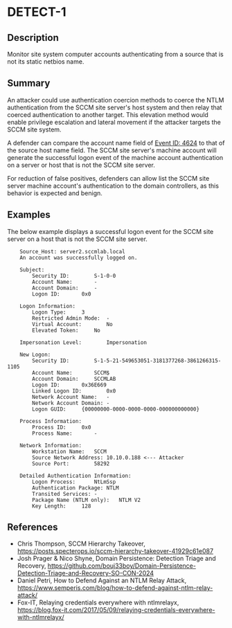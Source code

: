 # DETECT-1

## Description

Monitor site system computer accounts authenticating from a source that is not its static netbios name.

## Summary

An attacker could use authentication coercion methods to coerce the NTLM authentication from the SCCM site server's host system and then relay that coerced authentication to another target. This elevation method would enable privilege escalation and lateral movement if the attacker targets the SCCM site system.

A defender can compare the account name field of [Event ID: 4624](https://learn.microsoft.com/en-us/previous-versions/windows/it-pro/windows-10/security/threat-protection/auditing/event-4624) to that of the source host name field. The SCCM site server's machine account will generate the successful logon event of the machine account authentication on a server or host that is not the SCCM site server.

For reduction of false positives, defenders can allow list the SCCM site server machine account's authentication to the domain controllers, as this behavior is expected and benign.

## Examples

The below example displays a successful logon event for the SCCM site server on a host that is not the SCCM site server.

```
    Source_Host: server2.sccmlab.local
    An account was successfully logged on.

    Subject:
        Security ID:		S-1-0-0
        Account Name:		-
        Account Domain:		-
        Logon ID:		0x0

    Logon Information:
        Logon Type:		3
        Restricted Admin Mode:	-
        Virtual Account:		No
        Elevated Token:		No

    Impersonation Level:		Impersonation

    New Logon:
        Security ID:		S-1-5-21-549653051-3181377268-3861266315-1105
        Account Name:		SCCM$
        Account Domain:		SCCMLAB
        Logon ID:		0x36E669
        Linked Logon ID:		0x0
        Network Account Name:	-
        Network Account Domain:	-
        Logon GUID:		{00000000-0000-0000-0000-000000000000}

    Process Information:
        Process ID:		0x0
        Process Name:		-

    Network Information:
        Workstation Name:	SCCM
        Source Network Address:	10.10.0.188 <--- Attacker
        Source Port:		58292

    Detailed Authentication Information:
        Logon Process:		NtLmSsp 
        Authentication Package:	NTLM
        Transited Services:	-
        Package Name (NTLM only):	NTLM V2
        Key Length:		128

```
## References
- Chris Thompson, SCCM Hierarchy Takeover, https://posts.specterops.io/sccm-hierarchy-takeover-41929c61e087
- Josh Prager & Nico Shyne, Domain Persistence: Detection Triage and Recovery, https://github.com/bouj33boy/Domain-Persistence-Detection-Triage-and-Recovery-SO-CON-2024
- Daniel Petri, How to Defend Against an NTLM Relay Attack, https://www.semperis.com/blog/how-to-defend-against-ntlm-relay-attack/
- Fox-IT, Relaying credentials everywhere with ntlmrelayx, https://blog.fox-it.com/2017/05/09/relaying-credentials-everywhere-with-ntlmrelayx/
